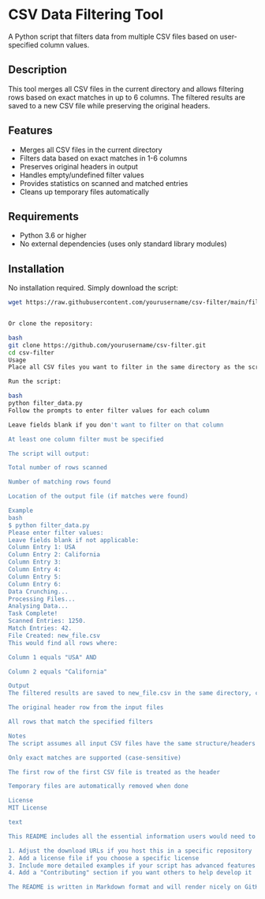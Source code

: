 # CSV Data Filtering Tool

A Python script that filters data from multiple CSV files based on user-specified column values.

## Description

This tool merges all CSV files in the current directory and allows filtering rows based on exact matches in up to 6 columns. The filtered results are saved to a new CSV file while preserving the original headers.

## Features

- Merges all CSV files in the current directory
- Filters data based on exact matches in 1-6 columns
- Preserves original headers in output
- Handles empty/undefined filter values
- Provides statistics on scanned and matched entries
- Cleans up temporary files automatically

## Requirements

- Python 3.6 or higher
- No external dependencies (uses only standard library modules)

## Installation

No installation required. Simply download the script:

```bash
wget https://raw.githubusercontent.com/yourusername/csv-filter/main/filter_data.py


Or clone the repository:

bash
git clone https://github.com/yourusername/csv-filter.git
cd csv-filter
Usage
Place all CSV files you want to filter in the same directory as the script

Run the script:

bash
python filter_data.py
Follow the prompts to enter filter values for each column

Leave fields blank if you don't want to filter on that column

At least one column filter must be specified

The script will output:

Total number of rows scanned

Number of matching rows found

Location of the output file (if matches were found)

Example
bash
$ python filter_data.py
Please enter filter values:
Leave fields blank if not applicable:
Column Entry 1: USA
Column Entry 2: California
Column Entry 3: 
Column Entry 4: 
Column Entry 5: 
Column Entry 6: 
Data Crunching...
Processing Files...
Analysing Data...
Task Complete!
Scanned Entries: 1250.
Match Entries: 42.
File Created: new_file.csv
This would find all rows where:

Column 1 equals "USA" AND

Column 2 equals "California"

Output
The filtered results are saved to new_file.csv in the same directory, containing:

The original header row from the input files

All rows that match the specified filters

Notes
The script assumes all input CSV files have the same structure/headers

Only exact matches are supported (case-sensitive)

The first row of the first CSV file is treated as the header

Temporary files are automatically removed when done

License
MIT License

text

This README includes all the essential information users would need to understand and use your script. You may want to:

1. Adjust the download URLs if you host this in a specific repository
2. Add a license file if you choose a specific license
3. Include more detailed examples if your script has advanced features
4. Add a "Contributing" section if you want others to help develop it

The README is written in Markdown format and will render nicely on GitHub or other platforms that support Markdown.

